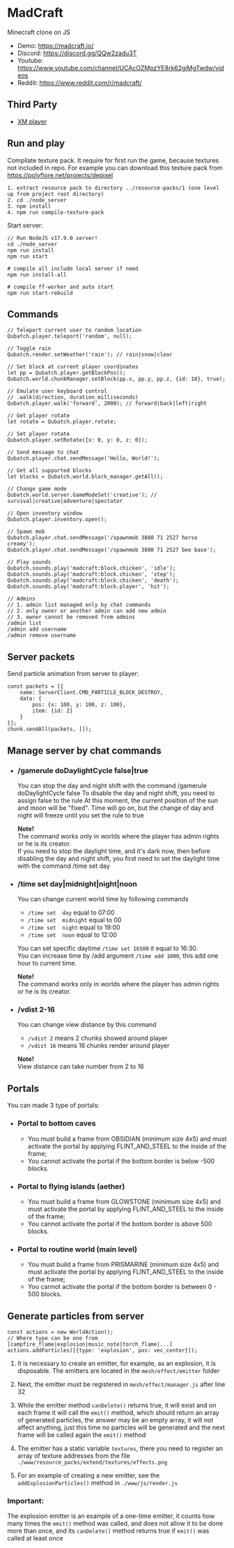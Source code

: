 # MadCraft
Minecraft clone on JS

- Demo: https://madcraft.io/
- Discord: https://discord.gg/QQw2zadu3T
- Youtube: https://www.youtube.com/channel/UCAcOZMpzYE8rk62giMgTwdw/videos
- Reddit: https://www.reddit.com/r/madcraft/

## Third Party
+ [XM player](https://github.com/a1k0n/jsxm/)

## Run and play

Compilate texture pack. It require for first run the game, because textures not included in repo.
For example you can download this texture pack from https://polyflore.net/projects/depixel
```
1. extract resource pack to directory ../resource-packs/1 (one level up from project root directory)
2. cd ./node_server
3. npm install
4. npm run compile-texture-pack
```

Start server:
```
// Run NodeJS v17.9.0 server!
cd ./node_server
npm run install
npm run start

# compile all include local server if need
npm run install-all

# compile ff-worker and auto start
npm run start-rebuild
```

## Commands
```JS
// Teleport current user to random location 
Qubatch.player.teleport('random', null);

// Toggle rain
Qubatch.render.setWeather('rain'); // rain|snow|clear

// Set block at current player coordinates
let pp = Qubatch.player.getBlockPos();
Qubatch.world.chunkManager.setBlock(pp.x, pp.y, pp.z, {id: 10}, true);

// Emulate user keyboard control
// .walk(direction, duration_milliseconds)
Qubatch.player.walk('forward', 2000); // forward|back|left|right

// Get player rotate
let rotate = Qubatch.player.rotate;

// Set player rotate
Qubatch.player.setRotate({x: 0, y: 0, z: 0});

// Send message to chat
Qubatch.player.chat.sendMessage('Hello, World!');

// Get all supported blocks
let blocks = Qubatch.world.block_manager.getAll();

// Change game mode
Qubatch.world.server.GameModeSet('creative'); // survival|creative|adventure|spectator

// Open inventory window
Qubatch.player.inventory.open();

// Spawn mob
Qubatch.player.chat.sendMessage('/spawnmob 3880 71 2527 horse creamy');
Qubatch.player.chat.sendMessage('/spawnmob 3880 71 2527 bee base');

// Play sounds
Qubatch.sounds.play('madcraft:block.chicken', 'idle');
Qubatch.sounds.play('madcraft:block.chicken', 'step');
Qubatch.sounds.play('madcraft:block.chicken', 'death');
Qubatch.sounds.play('madcraft:block.player', 'hit');

// Admins
// 1. admin list managed only by chat commands
// 2. only owner or another admin can add new admin
// 3. owner cannot be removed from admins
/admin list
/admin add username
/admin remove username
```

## Server packets
Send particle animation from server to player:
```JS
const packets = [{
    name: ServerClient.CMD_PARTICLE_BLOCK_DESTROY,
    data: {
        pos: {x: 100, y: 100, z: 100},
        item: {id: 2}
    }
}];
chunk.sendAll(packets, []);
```
## Manage server by chat commands
- ### /gamerule doDaylightCycle false|true
    You can stop the day and night shift with the command /gamerule doDaylightCycle false
    To disable the day and night shift, you need to assign false to the rule
    At this moment, the current position of the sun and moon will be "fixed".
    Time will go on, but the change of day and night will freeze until you set the rule to true

    **Note!**  
    The command works only in worlds where the player has admin rights or he is its creator.  
    If you need to stop the daylight time, and it's dark now, then before disabling the day and night shift, you first need to set the daylight time with the command /time set day

- ### /time set day|midnight|night|noon
    You can change current world time by following commands
    * `/time set  day` equal to 07:00
    * `/time set  midnight` equal to 00
    * `/time set  night` equal to 19:00
    * `/time set  noon` equal to 12:00

    You can set specific daytime `/time set 16500` it equal to 16:30.  
    You can increase time by /add argument `/time add 1000`, this add one hour to current time.  

    **Note!**  
    The command works only in worlds where the player has admin rights or he is its creator.

- ### /vdist 2-16
    You can change view distance by this command
    * `/vdist 2` means 2 chunks showed around player
    * `/vdist 16` means 16 chunks render around player

    **Note!**  
    View distance can take number from 2 to 16

## Portals
You can made 3 type of portals:

- ### Portal to bottom caves
    - You must build a frame from OBSIDIAN (minimum size 4x5) and must activate the portal by applying FLINT_AND_STEEL to the inside of the frame;
    - You cannot activate the portal if the bottom border is below -500 blocks.

- ### Portal to flying islands (aether)
    - You must build a frame from GLOWSTONE (minimum size 4x5) and must activate the portal by applying FLINT_AND_STEEL to the inside of the frame;
    - You cannot activate the portal if the bottom border is above 500 blocks.

- ### Portal to routine world (main level)
    - You must build a frame from PRISMARINE (minimum size 4x5) and must activate the portal by applying FLINT_AND_STEEL to the inside of the frame;
    - You cannot activate the portal if the bottom border is between 0 - 500 blocks.

## Generate particles from server
```JS
const actions = new WorldAction();
// Where type can be one from [campfire_flame|explosion|music_note|torch_flame|...]
actions.addParticles([{type: 'explosion', pos: vec_center}]);
```

1. It is necessary to create an emitter, for example, as an explosion, it is disposable. The emitters are located in the `mesh/effect/emitter` folder

2. Next, the emitter must be registered in `mesh/effect/manager.js` after line 32

3. While the emitter method `canDelete()` returns true, it will exist and on each frame it will call the `emit()` method, which should return an array of generated particles, the answer may be an empty array, it will not affect anything, just this time no particles will be generated and the next frame will be called again the `emit()` method

4. The emitter has a static variable `textures`, there you need to register an array of texture addresses from the file `./www/resource_packs/extend/textures/effects.png`

5. For an example of creating a new emitter, see the `addExplosionParticles()` method in `./www/js/render.js`

### Important:
The explosion emitter is an example of a one-time emitter, it counts how many times the `emit()` method was called, and does not allow it to be done more than once, and its `canDelete()` method returns true if `emit()` was called at least once
